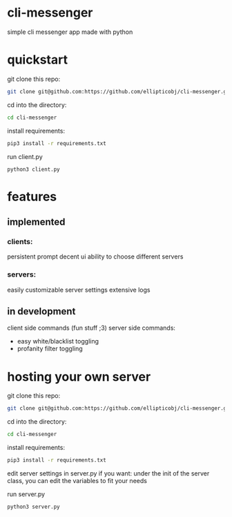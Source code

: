 # cli-messenger

simple cli messenger app made with python

# quickstart

git clone this repo:
```bash
git clone git@github.com:https://github.com/ellipticobj/cli-messenger.git
```

cd into the directory:
```bash
cd cli-messenger
```

install requirements:
```bash
pip3 install -r requirements.txt
```

run client.py
```
python3 client.py
```

# features
## implemented
### clients:
persistent prompt
decent ui
ability to choose different servers

### servers:
easily customizable server settings
extensive logs

## in development
client side commands (fun stuff ;3)
server side commands:
- easy white/blacklist toggling
- profanity filter toggling


# hosting your own server
git clone this repo:
```bash
git clone git@github.com:https://github.com/ellipticobj/cli-messenger.git
```

cd into the directory:
```bash
cd cli-messenger
```

install requirements:
```bash
pip3 install -r requirements.txt
```

edit server settings in server.py if you want:
under the init of the server class, you can edit the variables to fit your needs

run server.py
```
python3 server.py
```
